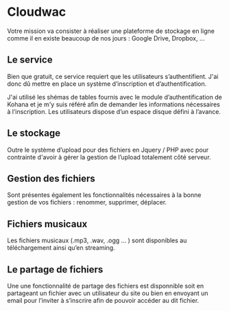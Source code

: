 # Cloudwac

Votre mission va consister à réaliser une plateforme de stockage en ligne comme il en
existe beaucoup de nos jours : Google Drive, Dropbox, ...
 
## Le service

Bien que gratuit, ce service requiert que les utilisateurs s’authentifient.
J'ai donc dû mettre en place un système d’inscription et d’authentification.

J'ai utilisé les shémas de tables fournis avec le module d’authentification de
Kohana et je m'y suis référé afin de demander les informations nécessaires à l’inscription.
Les utilisateurs dispose d’un espace disque défini à l’avance.


## Le stockage

Outre le système d’upload pour des fichiers en Jquery / PHP avec pour contrainte d'avoir à gérer la gestion de l’upload totalement côté serveur.


## Gestion des fichiers

Sont présentes également les fonctionnalités nécessaires à la bonne gestion de
vos fichiers : renommer, supprimer, déplacer.


## Fichiers musicaux

Les fichiers musicaux (.mp3, .wav, .ogg ... ) sont disponibles au téléchargement ainsi
qu’en streaming.

## Le partage de fichiers

Une une fonctionnalité de partage des fichiers est disponnible soit en partageant un fichier avec un utilisateur du
site ou bien en envoyant un email pour l’inviter à s’inscrire afin de pouvoir accéder au dit fichier.

